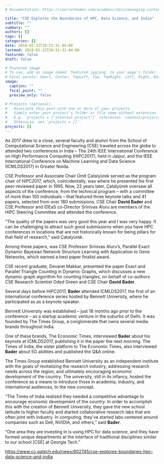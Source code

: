 ```yaml
---
# Documentation: https://sourcethemes.com/academic/docs/managing-content/

title: "CSE Explores the Boundaries of HPC, Data Science, and India"
subtitle: ""
summary: ""
authors: []
tags: []
categories: []
date: 2018-02-22T20:51:31-04:00
lastmod: 2018-02-22T20:51:31-04:00
featured: false
draft: false

# Featured image
# To use, add an image named `featured.jpg/png` to your page's folder.
# Focal points: Smart, Center, TopLeft, Top, TopRight, Left, Right, BottomLeft, Bottom, BottomRight.
image:
  caption: ""
  focal_point: ""
  preview_only: false

# Projects (optional).
#   Associate this post with one or more of your projects.
#   Simply enter your project's folder or file name without extension.
#   E.g. `projects = ["internal-project"]` references `content/project/deep-learning/index.md`.
#   Otherwise, set `projects = []`.
projects: []
---
```


As 2017 drew to a close, several faculty and alumni from the School of Computational Science and Engineering (CSE) traveled across the globe to attended two conferences in India – The 24th IEEE International Conference on High Performance Computing (HiPC2017), held in Jaipur, and the IEEE International Conference on Machine Learning and Data Science (ICMLDS2017) in Greater Noida.

CSE Professor and Associate Chair Ümit Çatalyürek served as the program chair of HiPC2017, which, coincidentally, was where he presented his first peer-reviewed paper in 1995. Now, 22 years later, Çatalyürek oversaw all aspects of the conference, from the technical program – with a committee of more than 100 individuals – that featured three keynote talks and 41 papers, selected from over 180 submissions. CSE Chair **David Bader** and CSE Professor and IDEaS co-Director Srinivas Aluru are members of the HiPC Steering Committee and attended the conference.

“The quality of the papers was very good this year and I was very happy. It can be challenging to attract such good submissions when you have HPC conferences in locations that are not historically known for being pillars for that field of research,” said Çatalyürek.

Among these papers, was CSE Professor Srinivas Aluru’s, Parallel Exact Dynamic Bayesian Network Structure Learning with Application to Gene Networks, which earned a best paper finalist award.

CSE recent graduate, Devaret Makkar, presented the paper Exact and Parallel Triangle Counting in Dynamic Graphs, which discusses a new dynamic graph algorithm for counting triangles, on behalf of co-authors CSE Research Scientist Oded Green and CSE Chair **David Bader**.

Several days before HiPC2017, **Bader** attended ICMLDS2017, the first of an international conference series hosted by Bennett University, where he participated as as a keynote speaker.

Bennett University was established – just 18 months ago prior to the conference – as a startup academic venture in the suburbs of Delhi. It was founded by The Times Group, a conglomerate that owns several media brands throughout India.

One of these brands, The Economic Times, interviewed **Bader** about his keynote at ICMLDS2017, publishing it in the paper the next morning. The Times of India, the sister platform to The Economic Times, also interviewed **Bader** about 5G abilities and published the Q&A online.

The Times Group established Bennett University as an independent institute with the goals of revitalizing the research industry, addressing research needs across the region, and ultimately encouraging economic development of the country. The university, still in its infancy, hosted the conference as a means to introduce those in academia, industry, and international audiences, to the new concept.

“The Times of India realized they needed a competitive advantage to encourage economic development of the country. In order to accomplish this with the creation of Bennett University, they gave the new school latitude to higher faculty and started collaborative research labs that are often joint with industry. In computing, they’ve started labs centered around companies such as Dell, NVIDIA, and others,” said **Bader**.

“One area they are investing in is using HPC for data science, and they have formed unique departments at the interface of traditional disciplines similar to our school [CSE] at Georgia Tech.”

https://www.cc.gatech.edu/news/602745/cse-explores-boundaries-hpc-data-science-and-india
